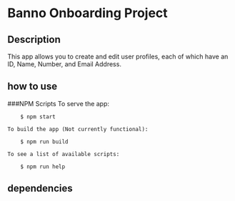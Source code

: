 # Banno Onboarding Project

## Description
This app allows you to create and edit user profiles, each of which have an ID, Name, Number, and Email Address.

## how to use

###NPM Scripts
    To serve the app:

        $ npm start 

    To build the app (Not currently functional):

        $ npm run build

    To see a list of available scripts: 
    
        $ npm run help

## dependencies
